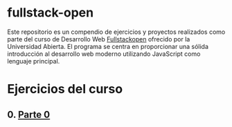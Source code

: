 # fullstack-open
Este repositorio es un compendio de ejercicios y proyectos realizados como parte del curso de Desarrollo Web [Fullstackopen](https://fullstackopen.com/es/) ofrecido por la Universidad Abierta. El programa se centra en proporcionar una sólida introducción al desarrollo web moderno utilizando JavaScript como lenguaje principal.

# Ejercicios del curso
## 0. [Parte 0](/parte-0)
   
